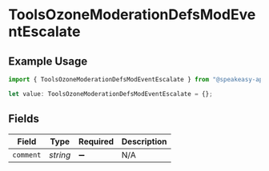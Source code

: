 # ToolsOzoneModerationDefsModEventEscalate

## Example Usage

```typescript
import { ToolsOzoneModerationDefsModEventEscalate } from "@speakeasy-api/bluesky/models/components";

let value: ToolsOzoneModerationDefsModEventEscalate = {};
```

## Fields

| Field              | Type               | Required           | Description        |
| ------------------ | ------------------ | ------------------ | ------------------ |
| `comment`          | *string*           | :heavy_minus_sign: | N/A                |